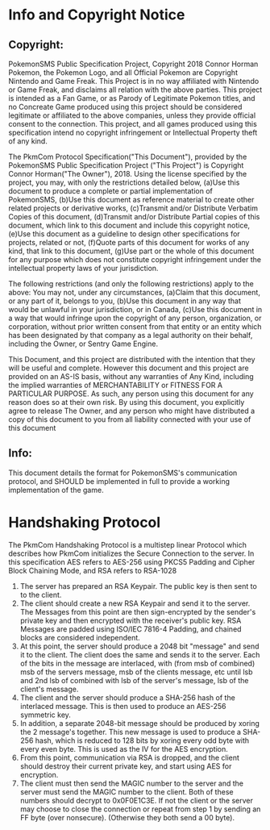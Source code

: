 <h1>Info and Copyright Notice</h1>

<h2>Copyright:</h2>
PokemonSMS Public Specification Project, Copyright 2018 Connor Horman
Pokemon, the Pokemon Logo, and all Official Pokemon are Copyright Nintendo and Game Freak. This Project is in no way affiliated with Nintendo or Game Freak, and disclaims all relation with the above parties. This project is intended as a Fan Game, or as Parody of Legitimate Pokemon titles, and no Concreate Game produced using this project should be considered legitimate or affiliated to the above companies, unless they provide official consent to the connection. This project, and all games produced using this specification intend no copyright infringement or Intellectual Property theft of any kind.

The PkmCom Protocol Specification("This Document"), provided by the PokemonSMS Public Specification Project ("This Project") is Copyright Connor Horman("The Owner"), 2018. 
Using the license specified by the project, you may, with only the restrictions detailed below,
(a)Use this document to produce a complete or partial implementation of PokemonSMS, 
(b)Use this document as reference material to create other related projects or derivative works,
(c)Transmit and/or Distribute Verbatim Copies of this document,
(d)Transmit and/or Distribute Partial copies of this document, which link to this document and include this copyright notice,
(e)Use this document as a guideline to design other specifications for projects, related or not,
(f)Quote parts of this document for works of any kind, that link to this document,
(g)Use part or the whole of this document for any purpose which does not constitute copyright infringement under the intellectual property laws of your jurisdiction.

The following restrictions (and only the following restrictions) apply to the above:
You may not, under any circumstances, 
(a)Claim that this document, or any part of it, belongs to you, 
(b)Use this document in any way that would be unlawful in your jurisdiction, or in Canada, 
(c)Use this document in a way that would infringe upon the copyright of any person, organization, or corporation, without prior written consent from that entity or an entity which has been designated by that company as a legal authority on their behalf, including the Owner, or Sentry Game Engine.

  This Document, and this project are distributed with the intention that they will be useful and complete. However this document and this project are provided on an AS-IS basis, without any warranties of Any Kind, including the implied warranties of MERCHANTABILITY or FITNESS FOR A PARTICULAR PURPOSE. As such, any person using this document for any reason does so at their own risk.  By using this document, you explicitly agree to release The Owner, and any person who might have distributed a copy of this document to you from all liability connected with your use of this document
  

<h2>Info:</h2>
This document details the format for PokemonSMS's communication protocol, and SHOULD be implemented in full to provide a working implementation of the game. 

<h1>Handshaking Protocol</h1>
The PkmCom Handshaking Protocol is a multistep linear Protocol which describes how PkmCom initializes the Secure Connection to the server. 
In this specification AES refers to AES-256 using PKCS5 Padding and Cipher Block Chaining Mode, and RSA refers to RSA-1028

<ol>
 <li>The server has prepared an RSA Keypair. The public key is then sent to to the client.</li>
 <li>The client should create a new RSA Keypair and send it to the server. The Messages from this point are then sign-encrypted by the sender's private key and then encrypted with the receiver's public key. RSA Messages are padded using ISO/IEC 7816-4 Padding, and chained blocks are considered independent.</li>
 <li>At this point, the server should produce a 2048 bit "message" and send it to the client. The client does the same and sends it to the server. Each of the bits in the message are interlaced, with (from msb of combined) msb of the servers message, msb of the clients message, etc until lsb and 2nd lsb of combined with lsb of the server's message, lsb of the client's message.</li>
 <li>The client and the server should produce a SHA-256 hash of the interlaced message. This is then used to produce an AES-256 symmetric key.</li>
 <li>In addition, a separate 2048-bit message should be produced by xoring the 2 message's together. This new message is used to produce a SHA-256 hash, which is reduced to 128 bits by xoring every odd byte with every even byte. This is used as the IV for the AES encryption.</li>
 <li>From this point, communication via RSA is dropped, and the client should destroy their current private key, and start using AES for encryption.</li>
 <li>The client must then send the MAGIC number to the server and the server must send the MAGIC number to the client. Both of these numbers should decrypt to 0x0F0E1C3E. If not the client or the server may choose to close the connection or repeat from step 1 by sending an FF byte (over nonsecure). (Otherwise they both send a 00 byte).</li>
</ol>


